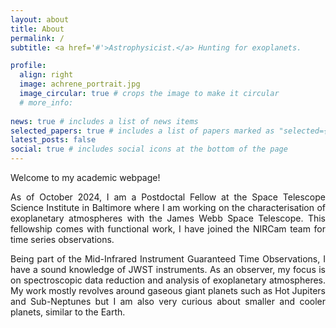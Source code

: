 ```yaml
---
layout: about
title: About
permalink: /
subtitle: <a href='#'>Astrophysicist.</a> Hunting for exoplanets.

profile:
  align: right
  image: achrene_portrait.jpg
  image_circular: true # crops the image to make it circular
  # more_info: 
  
news: true # includes a list of news items
selected_papers: true # includes a list of papers marked as "selected={true}"
latest_posts: false
social: true # includes social icons at the bottom of the page
---
```

<style> body {text-align: justify} </style> <!-- Justify text. -->

Welcome to my academic webpage!

As of October 2024, I am a Postdoctal Fellow at the Space Telescope Science Institute in Baltimore where I am working on the characterisation of exoplanetary atmospheres with the James Webb Space Telescope. This fellowship comes with functional work, I have joined the NIRCam team for time series observations.

Being part of the Mid-Infrared Instrument Guaranteed Time Observations, I have a sound knowledge of JWST instruments. As an observer, my focus is on spectroscopic data reduction and analysis of exoplanetary atmospheres. My work mostly revolves around gaseous giant planets such as Hot Jupiters and Sub-Neptunes but I am also very curious about smaller and cooler planets, similar to the Earth.

